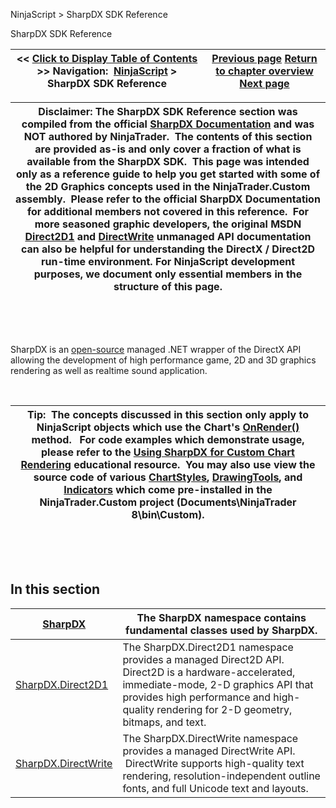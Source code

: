 ﻿


NinjaScript \> SharpDX SDK Reference






















SharpDX SDK Reference







| \<\< [Click to Display Table of Contents](sharpdx_sdk_reference.md) \>\> **Navigation:**     [NinjaScript](ninjascript-1.md) \> SharpDX SDK Reference | [Previous page](onrestorevalues-1.md) [Return to chapter overview](ninjascript-1.md) [Next page](sharpdx-1.md) |
| --- | --- |













| Disclaimer: The SharpDX SDK Reference section was compiled from the official [SharpDX Documentation](http://sharpdx.org/) and was NOT authored by NinjaTrader.  The contents of this section are provided as\-is and only cover a fraction of what is available from the SharpDX SDK.  This page was intended only as a reference guide to help you get started with some of the 2D Graphics concepts used in the NinjaTrader.Custom assembly.  Please refer to the official SharpDX Documentation for additional members not covered in this reference.  For more seasoned graphic developers, the original MSDN [Direct2D1](https://msdn.microsoft.com/en-us/library/windows/desktop/dd370990.aspx) and [DirectWrite](https://msdn.microsoft.com/en-us/library/windows/desktop/dd368038.aspx) unmanaged API documentation can also be helpful for understanding the DirectX / Direct2D run\-time environment. For NinjaScript development purposes, we document only essential members in the structure of this page. |
| --- |



 


 


SharpDX is an [open\-source](https://github.com/sharpdx/SharpDX) managed .NET wrapper of the DirectX API allowing the development of high performance game, 2D and 3D graphics rendering as well as realtime sound application.


 




| Tip:  The concepts discussed in this section only apply to NinjaScript objects which use the Chart's [OnRender()](onrender-1.md) method.   For code examples which demonstrate usage, please refer to the [Using SharpDX for Custom Chart Rendering](using_sharpdx_for_custom_chart_rendering-1.md) educational resource.  You may also use view the source code of various [ChartStyles](chartstyletype-1.md), [DrawingTools](drawing_tools-1.md), and [Indicators](indicators-1.md) which come pre\-installed in the NinjaTrader.Custom project (Documents\\NinjaTrader 8\\bin\\Custom). |
| --- |



 


 


## In this section




| [SharpDX](sharpdx-1.md) | The SharpDX namespace contains fundamental classes used by SharpDX. |
| --- | --- |
| [SharpDX.Direct2D1](sharpdx_direct2d1-1.md) | The SharpDX.Direct2D1 namespace provides a managed Direct2D API.   Direct2D is a hardware\-accelerated, immediate\-mode, 2\-D graphics API that provides high performance and high\-quality rendering for 2\-D geometry, bitmaps, and text. |
| [SharpDX.DirectWrite](sharpdx_directwrite-1.md) | The SharpDX.DirectWrite namespace provides a managed DirectWrite API.  DirectWrite supports high\-quality text rendering, resolution\-independent outline fonts, and full Unicode text and layouts. |









